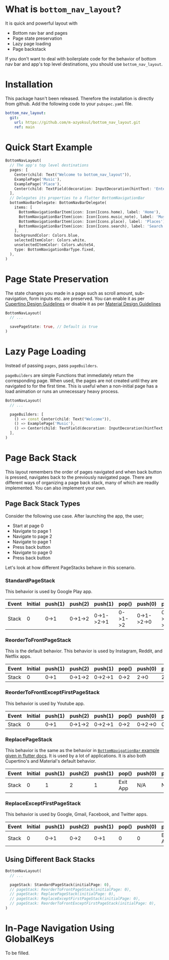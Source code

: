 # What is `bottom_nav_layout`?
It is quick and powerful layout with
 - Bottom nav bar and pages
 - Page state preservation
 - Lazy page loading
 - Page backstack

If you don't want to deal with boilerplate code for the behavior of bottom nav bar and app's top level destinations, you should use `bottom_nav_layout`.

# Installation
This package hasn't been released. Therefore the installation is directly from github. Add the following code to your `pubspec.yaml` file.
```yaml
bottom_nav_layout:
  git:
    url: https://github.com/m-azyoksul/bottom_nav_layout.git
    ref: main
```

# Quick Start Example
```dart
BottomNavLayout(
  // The app's top level destinations
  pages: [
    Center(child: Text("Welcome to bottom_nav_layout")),
    ExamplePage('Music'),
    ExamplePage('Place'),
    Center(child: TextField(decoration: InputDecoration(hintText: 'Enter search term...'))),
  ],
  // Delegates its properties to a flutter BottomNavigationBar
  bottomNavBarDelegate: BottomNavBarDelegate(
    items: [
      BottomNavigationBarItem(icon: Icon(Icons.home), label: 'Home'),
      BottomNavigationBarItem(icon: Icon(Icons.music_note), label: 'Music'),
      BottomNavigationBarItem(icon: Icon(Icons.place), label: 'Places'),
      BottomNavigationBarItem(icon: Icon(Icons.search), label: 'Search'),
    ],
    backgroundColor: Colors.blue,
    selectedItemColor: Colors.white,
    unselectedItemColor: Colors.white54,
    type: BottomNavigationBarType.fixed,
  ),
)
```

# Page State Preservation
The state changes you made in a page such as scroll amount, sub-navigation, form inputs etc. are preserved. You can enable it as per [Cupertino Design Guidelines](https://developer.apple.com/design/human-interface-guidelines/ios/app-architecture/navigation/) or disable it as per [Material Design Guidelines](https://material.io/components/bottom-navigation#behavior)
```dart
BottomNavLayout(
  // ...

  savePageState: true, // Default is true
)
```

# Lazy Page Loading
Instead of passing `pages`, pass `pageBuilders`.

`pageBuilders` are simple Functions that immediately return the corresponding page. When used, the pages are not created until they are navigated to for the first time. This is useful when a non-initial page has a load animation or runs an unnecessary heavy process.
```dart
BottomNavLayout(
  // ...

  pageBuilders: [
    () => const Center(child: Text("Welcome")),
    () => ExamplePage('Music'),
    () => Center(child: TextField(decoration: InputDecoration(hintText: 'Search for favorite'))),
  ],
)
```

# Page Back Stack
This layout remembers the order of pages navigated and when back button is pressed, navigates back to the previously navigated page. There are different ways of organizing a page back stack, many of which are readily implemented. You can also implement your own.

## Page Back Stack Types

Consider the following use case. After launching the app, the user;
 - Start at page 0
 - Navigate to page 1
 - Navigate to page 2
 - Navigate to page 1
 - Press back button
 - Navigate to page 0
 - Press back button

Let's look at how different PageStacks behave in this scenario.

### StandardPageStack
This behavior is used by Google Play app.

| Event | Initial | push(1) | push(2) | push(1) | pop() | push(0) | pop() |
| ---- | ---- | ---- | ---- | ---- | ---- | ---- | ---- |
| Stack | 0 | 0->1 | 0->1->2 | 0->1->2->1 | 0->1->2 | 0->1->2->0 | 0->1->2 |

### ReorderToFrontPageStack
This is the default behavior. This behavior is used by Instagram, Reddit, and Netflix apps.

| Event | Initial | push(1) | push(2) | push(1) | pop() | push(0) | pop() |
| ---- | ---- | ---- | ---- | ---- | ---- | ---- | ---- |
| Stack | 0 | 0->1 | 0->1->2 | 0->2->1 | 0->2 | 2->0 | 2 |

### ReorderToFrontExceptFirstPageStack
This behavior is used by Youtube app.

| Event | Initial | push(1) | push(2) | push(1) | pop() | push(0) | pop() |
| ---- | ---- | ---- | ---- | ---- | ---- | ---- | ---- |
| Stack | 0 | 0->1 | 0->1->2 | 0->2->1 | 0->2 | 0->2->0 | 0->2 |

### ReplacePageStack
This behavior is the same as the behavior in [`BottomNavigationBar` example given in flutter docs](https://api.flutter.dev/flutter/material/BottomNavigationBar-class.html). It is used by a lot of applications. It is also both Cupertino's and Material's default behavior.

| Event | Initial | push(1) | push(2) | push(1) | pop() | push(0) | pop() |
| ---- | ---- | ---- | ---- | ---- | ---- | ---- | ---- |
| Stack | 0 | 1 | 2 | 1 | Exit App | N/A | N/A |

### ReplaceExceptFirstPageStack
This behavior is used by Google, Gmail, Facebook, and Twitter apps.

| Event | Initial | push(1) | push(2) | push(1) | pop() | push(0) | pop() |
| ---- | ---- | ---- | ---- | ---- | ---- | ---- | ---- |
| Stack | 0 | 0->1 | 0->2 | 0->1 | 0 | 0 | Exit App |

## Using Different Back Stacks

```dart
BottomNavLayout(
  // ...

  pageStack: StandardPageStack(initialPage: 0),
  // pageStack: ReorderToFrontPageStack(initialPage: 0),
  // pageStack: ReplacePageStack(initialPage: 0),
  // pageStack: ReplaceExceptFirstPageStack(initialPage: 0),
  // pageStack: ReorderToFrontExceptFirstPageStack(initialPage: 0),
)
```

# In-Page Navigation Using GlobalKeys
To be filled.
